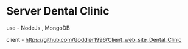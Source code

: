 # Server Dental Clinic

use - NodeJs , MongoDB

client - https://github.com/Goddier1996/Client_web_site_Dental_Clinic
 
 
 
 
 
 
 
 
